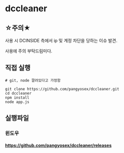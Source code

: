 # dccleaner

## ☆주의★

사용 시 DCINSIDE 측에서 ip 및 계정 차단을 당하는 이슈 발견.

사용에 주의 부탁드림미다.

## 직접 실행

```
# git, node 깔려있다고 가정함

git clone https://github.com/pangyosex/dccleaner.git
cd dccleaner
npm install
node app.js
```

## 실행파일

### 윈도우

#### https://github.com/pangyosex/dccleaner/releases
